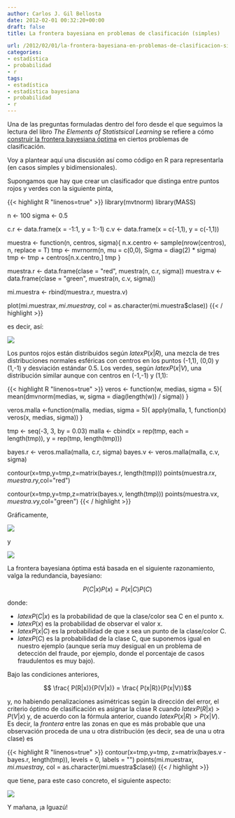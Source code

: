 ```yaml
---
author: Carlos J. Gil Bellosta
date: 2012-02-01 00:32:20+00:00
draft: false
title: La frontera bayesiana en problemas de clasificación (simples)

url: /2012/02/01/la-frontera-bayesiana-en-problemas-de-clasificacion-simples/
categories:
- estadística
- probabilidad
- r
tags:
- estadística
- estadística bayesiana
- probabilidad
- r
---
```


Una de las preguntas formuladas dentro del foro desde el que seguimos la lectura del libro _The Elements of Statistsical Learning_ se refiere a cómo [construir la frontera bayesiana óptima](http://esl.ubidata.org/preguntas/18/optimal-bayes-decision-boundary) en ciertos problemas de clasificación.

Voy a plantear aquí una discusión así como código en R para representarla (en casos simples y bidimensionales).

Supongamos que hay que crear un clasificador que distinga entre puntos rojos y verdes con la siguiente pinta,

{{< highlight R "linenos=true" >}}
library(mvtnorm)
library(MASS)

n <- 100
sigma <- 0.5

c.r <- data.frame(x = -1:1, y = 1:-1)
c.v <- data.frame(x = c(-1,1), y = c(-1,1))

muestra <- function(n, centros, sigma){
    n.x.centro <- sample(nrow(centros), n, replace = T)
    tmp <- mvrnorm(n, mu = c(0,0), Sigma = diag(2) * sigma)
    tmp <- tmp + centros[n.x.centro,]
    tmp
}

muestra.r <- data.frame(clase = "red", muestra(n, c.r, sigma))
muestra.v <- data.frame(clase = "green", muestra(n, c.v, sigma))

mi.muestra <- rbind(muestra.r, muestra.v)

plot(mi.muestra$x, mi.muestra$y,
        col = as.character(mi.muestra$clase))
{{< / highlight >}}

es decir, así:

[![](/wp-uploads/2012/02/datos_clasificacion.png#center)
](/wp-uploads/2012/02/datos_clasificacion.png#center)

Los puntos rojos están distribuidos según $latex P(x|R)$, una mezcla de tres distribuciones normales esféricas con centros en los puntos (-1,1), (0,0) y (1,-1) y desviación estándar 0.5. Los verdes, según $latex P(x|V)$, una distribución similar aunque con centros en (-1,-1) y (1,1):

{{< highlight R "linenos=true" >}}
veros <- function(w, medias, sigma = 5){
    mean(dmvnorm(medias, w, sigma = diag(length(w)) / sigma))
}

veros.malla <-function(malla, medias, sigma = 5){
    apply(malla, 1, function(x) veros(x, medias, sigma))
}

tmp <- seq(-3, 3, by = 0.03)
malla <- cbind(x = rep(tmp, each = length(tmp)),
                y = rep(tmp, length(tmp)))

bayes.r <- veros.malla(malla, c.r, sigma)
bayes.v <- veros.malla(malla, c.v, sigma)

contour(x=tmp,y=tmp,z=matrix(bayes.r, length(tmp)))
points(muestra.r$x, muestra.r$y,col="red")

contour(x=tmp,y=tmp,z=matrix(bayes.v, length(tmp)))
points(muestra.v$x, muestra.v$y,col="green")
{{< / highlight >}}

Gráficamente,

[![](/wp-uploads/2012/02/rojos.png#center)
](/wp-uploads/2012/02/rojos.png#center)

y

[![](/wp-uploads/2012/02/verdes.png#center)
](/wp-uploads/2012/02/verdes.png#center)

La frontera bayesiana óptima está basada en el siguiente razonamiento, valga la redundancia, bayesiano:

$$ P(C|x) P(x) = P(x | C) P(C)$$

donde:

* $latex P(C|x)$ es la probabilidad de que la clase/color sea C en el punto x.
* $latex P(x)$ es la probabilidad de observar el valor x.
* $latex P(x|C)$ es la probabilidad de que x sea un punto de la clase/color C.
* $latex P(C)$ es la probabilidad de la clase C, que suponemos igual en nuestro ejemplo (aunque sería muy desigual en un problema de detección del fraude, por ejemplo, donde el porcentaje de casos fraudulentos es muy bajo).

Bajo las condiciones anteriores,

$$ \frac{ P(R|x)}{P(V|x)} = \frac{ P(x|R)}{P(x|V)}$$

y, no habiendo penalizaciones asimétricas según la dirección del error, el criterio óptimo de clasificación es asignar la clase R cuando $latex P(R|x) > P(V|x)$ y, de acuerdo con la fórmula anterior, cuando $latex P(x|R) > P(x|V)$. Es decir, la _frontera_ entre las zonas en que es más probable que una observación proceda de una u otra distribución (es decir, sea de una u otra clase) es


{{< highlight R "linenos=true" >}}
contour(x=tmp,y=tmp,
        z=matrix(bayes.v - bayes.r, length(tmp)),
        levels = 0, labels = "")
points(mi.muestra$x, mi.muestra$y,
    col = as.character(mi.muestra$clase))
{{< / highlight >}}

que tiene, para este caso concreto, el siguiente aspecto:

[![](/wp-uploads/2012/02/frontera_bayesiana.png#center)
](/wp-uploads/2012/02/frontera_bayesiana.png#center)

Y mañana, ¡a Iguazú!
